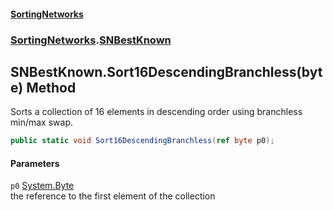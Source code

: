 #### [SortingNetworks](./index.md 'index')
### [SortingNetworks](./SortingNetworks.md 'SortingNetworks').[SNBestKnown](./SortingNetworks-SNBestKnown.md 'SortingNetworks.SNBestKnown')
## SNBestKnown.Sort16DescendingBranchless(byte) Method
Sorts a collection of 16 elements in descending order using branchless min/max swap.  
```csharp
public static void Sort16DescendingBranchless(ref byte p0);
```
#### Parameters
<a name='SortingNetworks-SNBestKnown-Sort16DescendingBranchless(byte)-p0'></a>
`p0` [System.Byte](https://docs.microsoft.com/en-us/dotnet/api/System.Byte 'System.Byte')  
the reference to the first element of the collection  
  
